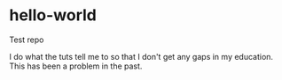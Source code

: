 hello-world
===========

Test repo


I do what the tuts tell me to so that I don't get any gaps in my education. This has been a problem in the past.
